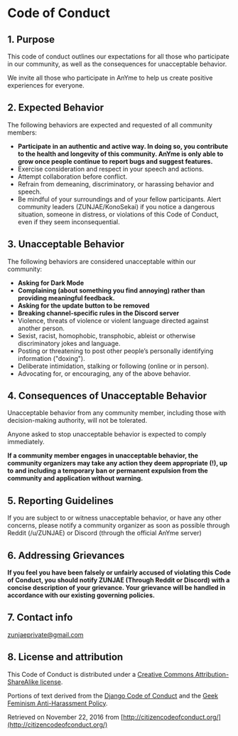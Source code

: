 # Code of Conduct

## 1. Purpose

This code of conduct outlines our expectations for all those who participate in our community, as well as the consequences for unacceptable behavior.

We invite all those who participate in AnYme to help us create positive experiences for everyone.


## 2. Expected Behavior

The following behaviors are expected and requested of all community members:

*   **Participate in an authentic and active way. In doing so, you contribute to the health and longevity of this community. AnYme is only able to grow once people continue to report bugs and suggest features.**
*   Exercise consideration and respect in your speech and actions.
*   Attempt collaboration before conflict.
*   Refrain from demeaning, discriminatory, or harassing behavior and speech.
*   Be mindful of your surroundings and of your fellow participants. Alert community leaders (ZUNJAE/KonoSekai) if you notice a dangerous situation, someone in distress, or violations of this Code of Conduct, even if they seem inconsequential.

## 3. Unacceptable Behavior

The following behaviors are considered unacceptable within our community:

*   **Asking for Dark Mode**
*   **Complaining (about something you find annoying) rather than providing meaningful feedback.**
*   **Asking for the update button to be removed**
*   **Breaking channel-specific rules in the Discord server**
*   Violence, threats of violence or violent language directed against another person.
*   Sexist, racist, homophobic, transphobic, ableist or otherwise discriminatory jokes and language.
*   Posting or threatening to post other people’s personally identifying information ("doxing").
*   Deliberate intimidation, stalking or following (online or in person).
*   Advocating for, or encouraging, any of the above behavior.

## 4. Consequences of Unacceptable Behavior

Unacceptable behavior from any community member, including those with decision-making authority, will not be tolerated.

Anyone asked to stop unacceptable behavior is expected to comply immediately.

**If a community member engages in unacceptable behavior, the community organizers may take any action they deem appropriate (!), up to and including a temporary ban or permanent expulsion from the community and application without warning.**

## 5. Reporting Guidelines

If you are subject to or witness unacceptable behavior, or have any other concerns, please notify a community organizer as soon as possible through Reddit (/u/ZUNJAE) or Discord (through the official AnYme server)

## 6. Addressing Grievances

**If you feel you have been falsely or unfairly accused of violating this Code of Conduct, you should notify ZUNJAE (Through Reddit or Discord) with a concise description of your grievance. Your grievance will be handled in accordance with our existing governing policies.**

## 7. Contact info

zunjaeprivate@gmail.com

## 8. License and attribution

This Code of Conduct is distributed under a [Creative Commons Attribution-ShareAlike license](http://creativecommons.org/licenses/by-sa/3.0/).

Portions of text derived from the [Django Code of Conduct](https://www.djangoproject.com/conduct/) and the [Geek Feminism Anti-Harassment Policy](http://geekfeminism.wikia.com/wiki/Conference_anti-harassment/Policy).

Retrieved on November 22, 2016 from [http://citizencodeofconduct.org/](http://citizencodeofconduct.org/)
